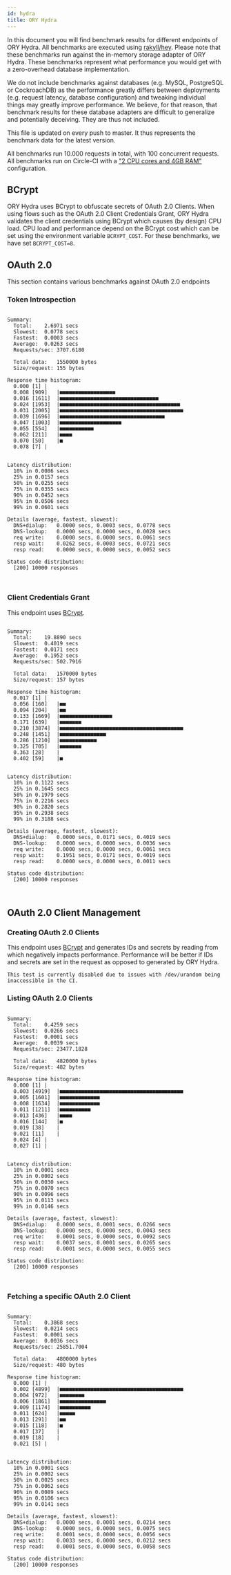 ```yaml
---
id: hydra
title: ORY Hydra
---
```


In this document you will find benchmark results for different endpoints of ORY Hydra. All benchmarks are executed
using [rakyll/hey](https://github.com/rakyll/hey). Please note that these benchmarks run against the in-memory storage
adapter of ORY Hydra. These benchmarks represent what performance you would get with a zero-overhead database implementation.

We do not include benchmarks against databases (e.g. MySQL, PostgreSQL or CockroachDB) as the performance greatly differs between
deployments (e.g. request latency, database configuration) and tweaking individual things may greatly improve performance.
We believe, for that reason, that benchmark results for these database adapters are difficult to generalize and potentially
deceiving. They are thus not included.

This file is updated on every push to master. It thus represents the benchmark data for the latest version.

All benchmarks run 10.000 requests in total, with 100 concurrent requests. All benchmarks run on Circle-CI with a
["2 CPU cores and 4GB RAM"](https://support.circleci.com/hc/en-us/articles/360000489307-Why-do-my-tests-take-longer-to-run-on-CircleCI-than-locally-)
configuration.

## BCrypt

ORY Hydra uses BCrypt to obfuscate secrets of OAuth 2.0 Clients. When using flows such as the OAuth 2.0 Client Credentials
Grant, ORY Hydra validates the client credentials using BCrypt which causes (by design) CPU load. CPU load and performance
depend on the BCrypt cost which can be set using the environment variable `BCRYPT_COST`. For these benchmarks,
we have set `BCRYPT_COST=8`.

## OAuth 2.0

This section contains various benchmarks against OAuth 2.0 endpoints

### Token Introspection

```

Summary:
  Total:	2.6971 secs
  Slowest:	0.0778 secs
  Fastest:	0.0003 secs
  Average:	0.0263 secs
  Requests/sec:	3707.6180
  
  Total data:	1550000 bytes
  Size/request:	155 bytes

Response time histogram:
  0.000 [1]	|
  0.008 [909]	|■■■■■■■■■■■■■■■■■■
  0.016 [1611]	|■■■■■■■■■■■■■■■■■■■■■■■■■■■■■■■■
  0.024 [1953]	|■■■■■■■■■■■■■■■■■■■■■■■■■■■■■■■■■■■■■■■
  0.031 [2005]	|■■■■■■■■■■■■■■■■■■■■■■■■■■■■■■■■■■■■■■■■
  0.039 [1696]	|■■■■■■■■■■■■■■■■■■■■■■■■■■■■■■■■■■
  0.047 [1003]	|■■■■■■■■■■■■■■■■■■■■
  0.055 [554]	|■■■■■■■■■■■
  0.062 [211]	|■■■■
  0.070 [50]	|■
  0.078 [7]	|


Latency distribution:
  10% in 0.0086 secs
  25% in 0.0157 secs
  50% in 0.0255 secs
  75% in 0.0355 secs
  90% in 0.0452 secs
  95% in 0.0506 secs
  99% in 0.0601 secs

Details (average, fastest, slowest):
  DNS+dialup:	0.0000 secs, 0.0003 secs, 0.0778 secs
  DNS-lookup:	0.0000 secs, 0.0000 secs, 0.0028 secs
  req write:	0.0000 secs, 0.0000 secs, 0.0061 secs
  resp wait:	0.0262 secs, 0.0003 secs, 0.0721 secs
  resp read:	0.0000 secs, 0.0000 secs, 0.0052 secs

Status code distribution:
  [200]	10000 responses



```

### Client Credentials Grant

This endpoint uses [BCrypt](#bcrypt).

```

Summary:
  Total:	19.8890 secs
  Slowest:	0.4019 secs
  Fastest:	0.0171 secs
  Average:	0.1952 secs
  Requests/sec:	502.7916
  
  Total data:	1570000 bytes
  Size/request:	157 bytes

Response time histogram:
  0.017 [1]	|
  0.056 [160]	|■■
  0.094 [204]	|■■
  0.133 [1669]	|■■■■■■■■■■■■■■■■■
  0.171 [639]	|■■■■■■■
  0.210 [3874]	|■■■■■■■■■■■■■■■■■■■■■■■■■■■■■■■■■■■■■■■■
  0.248 [1451]	|■■■■■■■■■■■■■■■
  0.286 [1210]	|■■■■■■■■■■■■
  0.325 [705]	|■■■■■■■
  0.363 [28]	|
  0.402 [59]	|■


Latency distribution:
  10% in 0.1122 secs
  25% in 0.1645 secs
  50% in 0.1979 secs
  75% in 0.2216 secs
  90% in 0.2820 secs
  95% in 0.2938 secs
  99% in 0.3188 secs

Details (average, fastest, slowest):
  DNS+dialup:	0.0000 secs, 0.0171 secs, 0.4019 secs
  DNS-lookup:	0.0000 secs, 0.0000 secs, 0.0036 secs
  req write:	0.0000 secs, 0.0000 secs, 0.0061 secs
  resp wait:	0.1951 secs, 0.0171 secs, 0.4019 secs
  resp read:	0.0000 secs, 0.0000 secs, 0.0011 secs

Status code distribution:
  [200]	10000 responses



```

## OAuth 2.0 Client Management

### Creating OAuth 2.0 Clients

This endpoint uses [BCrypt](#bcrypt) and generates IDs and secrets by reading from  which negatively impacts
performance. Performance will be better if IDs and secrets are set in the request as opposed to generated by ORY Hydra.

```
This test is currently disabled due to issues with /dev/urandom being inaccessible in the CI.
```

### Listing OAuth 2.0 Clients

```

Summary:
  Total:	0.4259 secs
  Slowest:	0.0266 secs
  Fastest:	0.0001 secs
  Average:	0.0039 secs
  Requests/sec:	23477.1828
  
  Total data:	4820000 bytes
  Size/request:	482 bytes

Response time histogram:
  0.000 [1]	|
  0.003 [4919]	|■■■■■■■■■■■■■■■■■■■■■■■■■■■■■■■■■■■■■■■■
  0.005 [1601]	|■■■■■■■■■■■■■
  0.008 [1634]	|■■■■■■■■■■■■■
  0.011 [1211]	|■■■■■■■■■■
  0.013 [436]	|■■■■
  0.016 [144]	|■
  0.019 [38]	|
  0.021 [11]	|
  0.024 [4]	|
  0.027 [1]	|


Latency distribution:
  10% in 0.0001 secs
  25% in 0.0002 secs
  50% in 0.0030 secs
  75% in 0.0070 secs
  90% in 0.0096 secs
  95% in 0.0113 secs
  99% in 0.0146 secs

Details (average, fastest, slowest):
  DNS+dialup:	0.0000 secs, 0.0001 secs, 0.0266 secs
  DNS-lookup:	0.0000 secs, 0.0000 secs, 0.0043 secs
  req write:	0.0001 secs, 0.0000 secs, 0.0092 secs
  resp wait:	0.0037 secs, 0.0001 secs, 0.0265 secs
  resp read:	0.0001 secs, 0.0000 secs, 0.0055 secs

Status code distribution:
  [200]	10000 responses



```

### Fetching a specific OAuth 2.0 Client

```

Summary:
  Total:	0.3868 secs
  Slowest:	0.0214 secs
  Fastest:	0.0001 secs
  Average:	0.0036 secs
  Requests/sec:	25851.7004
  
  Total data:	4800000 bytes
  Size/request:	480 bytes

Response time histogram:
  0.000 [1]	|
  0.002 [4899]	|■■■■■■■■■■■■■■■■■■■■■■■■■■■■■■■■■■■■■■■■
  0.004 [972]	|■■■■■■■■
  0.006 [1861]	|■■■■■■■■■■■■■■■
  0.009 [1174]	|■■■■■■■■■■
  0.011 [624]	|■■■■■
  0.013 [291]	|■■
  0.015 [118]	|■
  0.017 [37]	|
  0.019 [18]	|
  0.021 [5]	|


Latency distribution:
  10% in 0.0001 secs
  25% in 0.0002 secs
  50% in 0.0025 secs
  75% in 0.0062 secs
  90% in 0.0089 secs
  95% in 0.0106 secs
  99% in 0.0141 secs

Details (average, fastest, slowest):
  DNS+dialup:	0.0000 secs, 0.0001 secs, 0.0214 secs
  DNS-lookup:	0.0000 secs, 0.0000 secs, 0.0075 secs
  req write:	0.0001 secs, 0.0000 secs, 0.0056 secs
  resp wait:	0.0033 secs, 0.0000 secs, 0.0212 secs
  resp read:	0.0001 secs, 0.0000 secs, 0.0058 secs

Status code distribution:
  [200]	10000 responses



```
